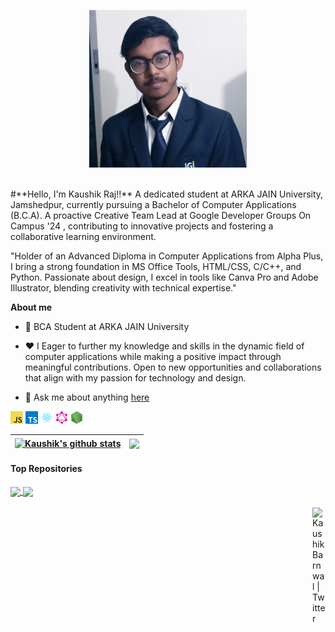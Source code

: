 <p align="center"><a href="http://kaushikbarnwal.wordpress.com/"><img width="50%" alt="Hello, I'm Kaushik Raj!!" src="Images/Kaushik Raj.jpg"/></a></p>

<br />
#**Hello, I'm Kaushik Raj!!**
A dedicated student at ARKA JAIN University, Jamshedpur, currently pursuing a Bachelor of Computer Applications (B.C.A). A proactive Creative Team Lead at Google Developer Groups On Campus '24 , contributing to innovative projects and fostering a collaborative learning environment.

"Holder of an Advanced Diploma in Computer Applications from Alpha Plus, I bring a strong foundation in MS Office Tools, HTML/CSS, C/C++, and Python. Passionate about design, I excel in tools like Canva Pro and Adobe Illustrator, blending creativity with technical expertise."

**About me**

- 💼 BCA Student at ARKA JAIN University

- ❤️ I Eager to further my knowledge and skills in the dynamic field of computer applications while making a positive impact through meaningful contributions. Open to new opportunities and collaborations that align with my passion for technology and design.

- 💬 Ask me about anything [here](https://github.com/KaushikBarnwal/KaushikBarnwal/issues)

<code><img height="20" alt="javascript" src="https://raw.githubusercontent.com/github/explore/80688e429a7d4ef2fca1e82350fe8e3517d3494d/topics/javascript/javascript.png"></code>
<code><img height="20" alt="typescript" src="https://raw.githubusercontent.com/github/explore/80688e429a7d4ef2fca1e82350fe8e3517d3494d/topics/typescript/typescript.png"></code>
<code><img height="20" alt="react" src="https://raw.githubusercontent.com/github/explore/80688e429a7d4ef2fca1e82350fe8e3517d3494d/topics/react/react.png"></code>
<code><img height="20" alt="graphql" src="https://raw.githubusercontent.com/github/explore/5c058a388828bb5fde0bcafd4bc867b5bb3f26f3/topics/graphql/graphql.png"></code>
<code><img height="20" alt="nodejs" src="https://raw.githubusercontent.com/github/explore/80688e429a7d4ef2fca1e82350fe8e3517d3494d/topics/nodejs/nodejs.png"></code>    


| <a href="https://github.com/KaushikBarnwal/github-readme-stats"><img align="center" src="https://github-readme-stats.vercel.app/api?username=KaushikBarnwal&show_icons=true&include_all_commits=true&theme=buefy&hide_border=true" alt="Kaushik's github stats" /></a> | <a href="https://github.com/KaushikBarnwal/github-readme-stats"><img align="center" src="https://github-readme-stats.vercel.app/api/top-langs/?username=KaushikBarnwal&layout=compact&theme=buefy&hide_border=true" /></a> |
| ------------- | ------------- |

#### Top Repositories


<a href="https://kaushikbarnwal.github.io/Music-Player/">
  <img align="center" src="https://github-readme-stats.vercel.app/api/pin/?username=KaushikBarnwal&repo=KaushikBarnwal.github.io&theme=buefy" />
</a>
<a href="https://kaushikbarnwal.github.io/Book-Library/">
  <img align="center" src="https://github-readme-stats.vercel.app/api/pin/?username=KaushikBarnwal&repo=github-readme-stats&theme=buefy" />
</a>


<br />
<br />

<a href="https://www.linkedin.com/in/kaushik-raj-469368250/">
  <img align="right" alt="Kaushik Barnwal | Twitter" width="21px" src="https://upload.wikimedia.org/wikipedia/commons/thumb/8/81/LinkedIn_icon.svg/108px-LinkedIn_icon.svg.png" />
</a>
